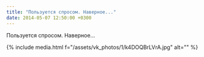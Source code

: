 ```yaml
---
title: "Пользуется спросом. Наверное..."
date: 2014-05-07 12:50:00 +0300
---
```


Пользуется спросом. Наверное...

{% include media.html f="/assets/vk_photos/1/k4DOQBrLVrA.jpg" alt="" %}
